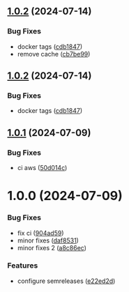 ## [1.0.2](https://github.com/brsantos197/rocketseat-devops-containers-api/compare/v1.0.1...v1.0.2) (2024-07-14)


### Bug Fixes

* docker tags ([cdb1847](https://github.com/brsantos197/rocketseat-devops-containers-api/commit/cdb18475110fee70e0ad7bf6621dfb5e9680fe12))
* remove cache ([cb7be99](https://github.com/brsantos197/rocketseat-devops-containers-api/commit/cb7be9954dfeb07a1060c029058166fd8365c9fe))

## [1.0.2](https://github.com/brsantos197/rocketseat-devops-containers-api/compare/v1.0.1...v1.0.2) (2024-07-14)


### Bug Fixes

* docker tags ([cdb1847](https://github.com/brsantos197/rocketseat-devops-containers-api/commit/cdb18475110fee70e0ad7bf6621dfb5e9680fe12))

## [1.0.1](https://github.com/brsantos197/rocketseat-devops-containers-api/compare/v1.0.0...v1.0.1) (2024-07-09)


### Bug Fixes

* ci aws ([50d014c](https://github.com/brsantos197/rocketseat-devops-containers-api/commit/50d014ce36ec2cd50796a0eb6e45c263391ee1f0))

# 1.0.0 (2024-07-09)


### Bug Fixes

* fix ci ([904ad59](https://github.com/brsantos197/rocketseat-devops-containers-api/commit/904ad59126d621d589235946eb912c96496c6924))
* minor fixes ([daf8531](https://github.com/brsantos197/rocketseat-devops-containers-api/commit/daf8531923b9736da07de1a1cb0a133e1b7943b9))
* minor fixes 2 ([a8c86ec](https://github.com/brsantos197/rocketseat-devops-containers-api/commit/a8c86eca82e84356788f0fae42c154dfb1de7bf7))


### Features

* configure semreleases ([e22ed2d](https://github.com/brsantos197/rocketseat-devops-containers-api/commit/e22ed2d0fe353fb474270de8fbf811ad9ce7347e))
